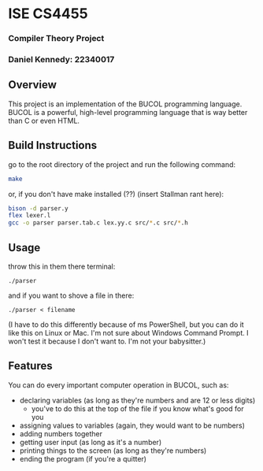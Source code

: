 # ISE CS4455
### Compiler Theory Project
### Daniel Kennedy: 22340017

## Overview

This project is an implementation of the BUCOL programming language. 
BUCOL is a powerful, high-level programming language that is way better than C or even HTML.

## Build Instructions
go to the root directory of the project and run the following command:
```bash
make
```
or, if you don't have make installed (??) (insert Stallman rant here):
```bash
bison -d parser.y
flex lexer.l
gcc -o parser parser.tab.c lex.yy.c src/*.c src/*.h
```

## Usage
throw this in them there terminal:
```
./parser
```
and if you want to shove a file in there:
```
./parser < filename
```
(I have to do this differently because of ms PowerShell, but you can do it like this on Linux or Mac.
I'm not sure about Windows Command Prompt. I won't test it because I don't want to. I'm not your babysitter.)

## Features
You can do every important computer operation in BUCOL, such as:
 - declaring variables (as long as they're numbers and are 12 or less digits) 
    - you've to do this at the top of the file if you know what's good for you
 - assigning values to variables (again, they would want to be numbers)
 - adding numbers together
 - getting user input (as long as it's a number)
 - printing things to the screen (as long as they're numbers)
 - ending the program (if you're a quitter) 

